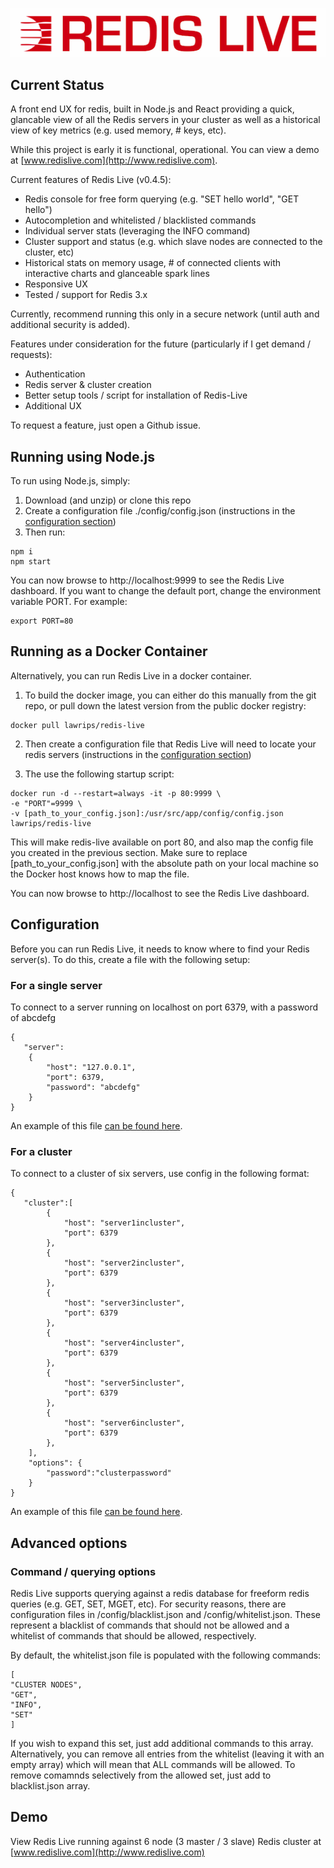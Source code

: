 ![Redis Live](./lib/public/img/logo.png)

## Current Status
A front end UX for redis, built in Node.js and React providing a quick, glancable view of all the Redis servers in your cluster as well as a historical view of key metrics (e.g. used memory, # keys, etc). 

While this project is early it is functional, operational. You can view a demo at [www.redislive.com](http://www.redislive.com).

Current features of Redis Live (v0.4.5):

* Redis console for free form querying (e.g. "SET hello world", "GET hello")
* Autocompletion and whitelisted / blacklisted commands
* Individual server stats (leveraging the INFO command)  
* Cluster support and status (e.g. which slave nodes are connected to the cluster, etc)
* Historical stats on memory usage, # of connected clients with interactive charts and glanceable spark lines 
* Responsive UX
* Tested / support for Redis 3.x

Currently, recommend running this only in a secure network (until auth and additional security is added).

Features under consideration for the future (particularly if I get demand / requests):

* Authentication 
* Redis server & cluster creation
* Better setup tools / script for installation of Redis-Live
* Additional UX

To request a feature, just open a Github issue.



## Running using Node.js
To run using Node.js, simply:

1. Download (and unzip) or clone this repo
2. Create a configuration file ./config/config.json (instructions in the [configuration section](#configuration))
3. Then run:

```
npm i
npm start
```

You can now browse to http://localhost:9999 to see the Redis Live dashboard. If you want to change the default port, change the environment variable PORT. For example:

```
export PORT=80
```

## Running as a Docker Container
Alternatively, you can run Redis Live in a docker container.

1. To build the docker image, you can either do this manually from the git repo, or pull down the latest version from the public docker registry:

```
docker pull lawrips/redis-live
```

2. Then create a configuration file that Redis Live will need to locate your redis servers (instructions in the [configuration section](#configuration))
 

3. The use the following startup script: 

```
docker run -d --restart=always -it -p 80:9999 \
-e "PORT"=9999 \
-v [path_to_your_config.json]:/usr/src/app/config/config.json lawrips/redis-live
```

This will make redis-live available on port 80, and also map the config file you created in the previous section. Make sure to replace [path_to_your_config.json] with the absolute path on your local machine so the Docker host knows how to map the file. 

You can now browse to http://localhost to see the Redis Live dashboard. 


## Configuration 

Before you can run Redis Live, it needs to know where to find your Redis server(s). To do this, create a file with the following setup:

### For a single server
To connect to a server running on localhost on port 6379, with a password of abcdefg

```
{
   "server":
    {
        "host": "127.0.0.1",
        "port": 6379,
        "password": "abcdefg"
    }
}
```

An example of this file [can be found here](./config/config_server_sample.json).

### For a cluster
To connect to a cluster of six servers, use config in the following format:
```
{
   "cluster":[
        {
            "host": "server1incluster",
            "port": 6379
        },
        {
            "host": "server2incluster",
            "port": 6379
        },
        {
            "host": "server3incluster",
            "port": 6379
        },
        {
            "host": "server4incluster",
            "port": 6379
        },
        {
            "host": "server5incluster",
            "port": 6379
        },
        {
            "host": "server6incluster",
            "port": 6379
        },
    ],
    "options": {
        "password":"clusterpassword"
    }
}
```

An example of this file [can be found here](./config/config_cluster_sample.json).

## Advanced options

### Command / querying options
Redis Live supports querying against a redis database for freeform redis queries (e.g. GET, SET, MGET, etc). For security reasons, there are configuration files in /config/blacklist.json and /config/whitelist.json. These represent a blacklist of commands that should not be allowed and a whitelist of commands that should be allowed, respectively. 

By default, the whitelist.json file is populated with the following commands:

```
[
"CLUSTER NODES",
"GET",
"INFO",
"SET"
]
```

If you wish to expand this set, just add additional commands to this array. Alternatively, you can remove all entries from the whitelist (leaving it with an empty array) which will mean that ALL commands will be allowed. To remove comamnds selectively from the allowed set, just add to blacklist.json array. 

## Demo
View Redis Live running against 6 node (3 master / 3 slave) Redis cluster at [www.redislive.com](http://www.redislive.com)